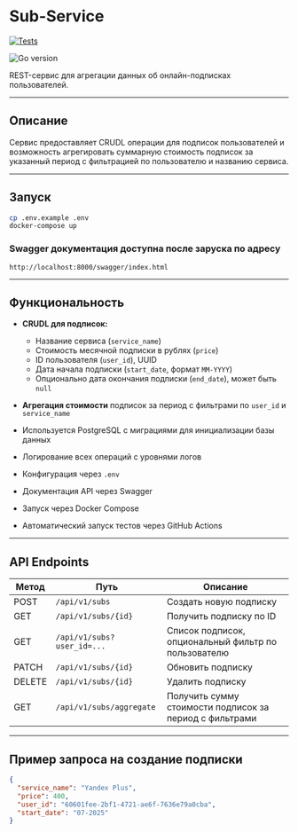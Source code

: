 # Sub-Service
[![Tests](https://github.com/DeneesK/sub-service/actions/workflows/sub-service-tests.yml/badge.svg)](https://github.com/DeneesK/sub-service/actions/workflows/sub-service-tests.yml)

![Go version](https://img.shields.io/badge/go-1.23-blue)

REST-сервис для агрегации данных об онлайн-подписках пользователей.

---

## Описание

Сервис предоставляет CRUDL операции для подписок пользователей и возможность агрегировать суммарную стоимость подписок за указанный период с фильтрацией по пользователю и названию сервиса.

---

## Запуск

```bash
cp .env.example .env
docker-compose up
```

### Swagger документация доступна после заруска по адресу

```
http://localhost:8000/swagger/index.html
```
---

## Функциональность

- **CRUDL для подписок:**
  - Название сервиса (`service_name`)
  - Стоимость месячной подписки в рублях (`price`)
  - ID пользователя (`user_id`), UUID
  - Дата начала подписки (`start_date`, формат `MM-YYYY`)
  - Опционально дата окончания подписки (`end_date`), может быть `null`

- **Агрегация стоимости** подписок за период с фильтрами по `user_id` и `service_name`

- Используется PostgreSQL с миграциями для инициализации базы данных

- Логирование всех операций с уровнями логов

- Конфигурация через `.env`

- Документация API через Swagger

- Запуск через Docker Compose
- Автоматический запуск тестов через GitHub Actions

---

## API Endpoints

| Метод | Путь                                  | Описание                                   |
|-------|--------------------------------------|--------------------------------------------|
| POST  | `/api/v1/subs`               | Создать новую подписку                      |
| GET   | `/api/v1/subs/{id}`          | Получить подписку по ID                     |
| GET   | `/api/v1/subs?user_id=...`  | Список подписок, опциональный фильтр по пользователю |
| PATCH   | `/api/v1/subs/{id}`          | Обновить подписку                           |
| DELETE| `/api/v1/subs/{id}`          | Удалить подписку                            |
| GET   | `/api/v1/subs/aggregate`     | Получить сумму стоимости подписок за период с фильтрами |

---

## Пример запроса на создание подписки

```json
{
  "service_name": "Yandex Plus",
  "price": 400,
  "user_id": "60601fee-2bf1-4721-ae6f-7636e79a0cba",
  "start_date": "07-2025"
}
